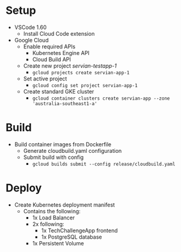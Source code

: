 # Setup
- VSCode 1.60
  - Install Cloud Code extension
- Google Cloud
  - Enable required APIs
    - Kubernetes Engine API
    - Cloud Build API
  - Create new project *servian-testapp-1*
    - `gcloud projects create servian-app-1`
  - Set active project
    - `gcloud config set project servian-app-1`
  - Create standard GKE cluster
    - `gcloud container clusters create servian-app --zone 'australia-southeast1-a'`

# Build
- Build container images from Dockerfile
  - Generate cloudbuild.yaml configuration
  - Submit build with config
    - `gcloud builds submit --config release/cloudbuild.yaml`

# Deploy
- Create Kubernetes deployment manifest
  - Contains the following:
    - 1x Load Balancer
    - 2x following:
      - 1x TechChallengeApp frontend
      - 1x PostgreSQL database
    - 1x Persistent Volume
